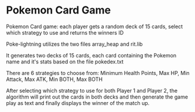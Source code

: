 # Pokemon Card Game

Pokemon Card game: each player gets a random deck of 15 cards, select which strategy to use and returns the winners ID

Poke-lightning utilizes the two files array_heap and rit.lib 

It generates two decks of 15 cards, each card containing the Pokemon name and it's stats based on the file pokedex.txt

There are 6 strategies to choose from: Minimum Health Points, Max HP, Min Attack, Max ATK, Min BOTH, Max BOTH

After selecting which strategy to use for both Player 1 and Player 2, the algorithm will print out the cards in both decks and then generate the game play as text and finally displays the winner of the match up. 
